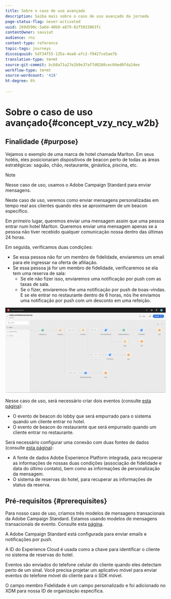 ```yaml
---
title: Sobre o caso de uso avançado
description: Saiba mais sobre o caso de uso avançado da jornada
page-status-flag: never-activated
uuid: 269d590c-5a6d-40b9-a879-02f5033863fc
contentOwner: sauviat
audience: rns
content-type: reference
topic-tags: journeys
discoiquuid: 5df34f55-135a-4ea8-afc2-f9427ce5ae7b
translation-type: tm+mt
source-git-commit: bcb8a71a27e2b9e37af7d0260cec04ed0fda24ee
workflow-type: tm+mt
source-wordcount: '418'
ht-degree: 6%

---
```



# Sobre o caso de uso avançado{#concept_vzy_ncy_w2b}

## Finalidade {#purpose}

Vejamos o exemplo de uma marca de hotel chamada Marlton. Em seus hotéis, eles posicionaram dispositivos de beacon perto de todas as áreas estratégicas: saguão, chão, restaurante, ginástica, piscina, etc.

>[!NOTE]
>
>Nesse caso de uso, usamos o Adobe Campaign Standard para enviar mensagens.

Neste caso de uso, veremos como enviar mensagens personalizadas em tempo real aos clientes quando eles se aproximarem de um beacon específico.

Em primeiro lugar, queremos enviar uma mensagem assim que uma pessoa entrar num hotel Marlton. Queremos enviar uma mensagem apenas se a pessoa não tiver recebido qualquer comunicação nossa dentro das últimas 24 horas.

Em seguida, verificamos duas condições:

* Se essa pessoa não for um membro de fidelidade, enviaremos um email para ele ingressar na oferta de afiliação.
* Se essa pessoa já for um membro de fidelidade, verificaremos se ela tem uma reserva de sala:
   * Se ele não fizer isso, enviaremos uma notificação por push com as taxas de sala.
   * Se o fizer, enviaremos-lhe uma notificação por push de boas-vindas. E se ele entrar no restaurante dentro de 6 horas, nós lhe enviamos uma notificação por push com um desconto em uma refeição.

![](../assets/journeyuc2_29.png)

Nesse caso de uso, será necessário criar dois eventos (consulte [esta página](../usecase/configuring-the-events.md)):

* O evento de beacon do lobby que será empurrado para o sistema quando um cliente entrar no hotel.
* O evento de beacon do restaurante que será empurrado quando um cliente entrar no restaurante.

Será necessário configurar uma conexão com duas fontes de dados (consulte [esta página](../usecase/configuring-the-data-sources.md)):

* A fonte de dados Adobe Experience Platform integrada, para recuperar as informações de nossas duas condições (associação de fidelidade e data do último contato), bem como as informações de personalização da mensagem.
* O sistema de reservas do hotel, para recuperar as informações de status da reserva.

## Pré-requisitos {#prerequisites}

Para nosso caso de uso, criamos três modelos de mensagens transacionais da Adobe Campaign Standard. Estamos usando modelos de mensagens transacionais de evento. Consulte esta [página](https://docs.adobe.com/content/help/pt-BR/campaign-standard/using/communication-channels/transactional-messaging/about-transactional-messaging.html).

A Adobe Campaign Standard está configurada para enviar emails e notificações por push.

A ID do Experience Cloud é usada como a chave para identificar o cliente no sistema de reservas do hotel.

Eventos são enviados do telefone celular do cliente quando eles detectam perto de um sinal. Você precisa projetar um aplicativo móvel para enviar eventos do telefone móvel do cliente para o SDK móvel.

O campo membro Fidelidade é um campo personalizado e foi adicionado no XDM para nossa ID de organização específica.
